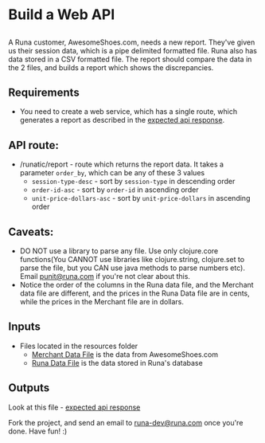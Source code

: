 # Build a Web API

## 
A Runa customer, AwesomeShoes.com, needs a new report. They've given us their session data, which is a pipe delimited formatted file. Runa also has data stored in a CSV formatted file.  The report should compare the data in the 2 files, and builds a report which shows the discrepancies.

## Requirements
* You need to create a web service, which has a single route, which generates a report as described in the [expected api response](https://github.com/runa-dev/code-puzzle/blob/master/expected-api-responses.txt).

## API route:
* /runatic/report - route which returns the report data. It takes a parameter `order_by`, which can be any of these 3 values
  * `session-type-desc`         - sort by `session-type` in descending order
  * `order-id-asc`              - sort by `order-id` in ascending order
  * `unit-price-dollars-asc`    - sort by `unit-price-dollars` in ascending order

## Caveats:
* DO NOT use a library to parse any file. Use only clojure.core functions(You CANNOT use libraries like clojure.string, clojure.set to parse the file, but you CAN use java methods to parse numbers etc). Email punit@runa.com if you're not clear about this.
* Notice the order of the columns in the Runa data file, and the Merchant data file are different, and the prices in the Runa Data file are in cents, while the prices in the Merchant file are in dollars.

## Inputs
  * Files located in the resources folder
    * [Merchant Data File](https://github.com/runa-dev/code-puzzle/blob/master/resources/merchant_data.psv) is the data from AwesomeShoes.com          
    * [Runa Data File](https://github.com/runa-dev/code-puzzle/blob/master/resources/runa_data.csv) is the data stored in Runa's database

## Outputs
Look at this file - [expected api response](https://github.com/runa-dev/code-puzzle/blob/master/expected-api-responses.txt)


Fork the project, and send an email to runa-dev@runa.com once you're done.
Have fun! :)